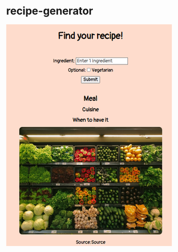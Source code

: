# recipe-generator

![alt text](https://github.com/astraughn5/recipe-generator/blob/main/images/recipe_generator_thumbnail.png)
